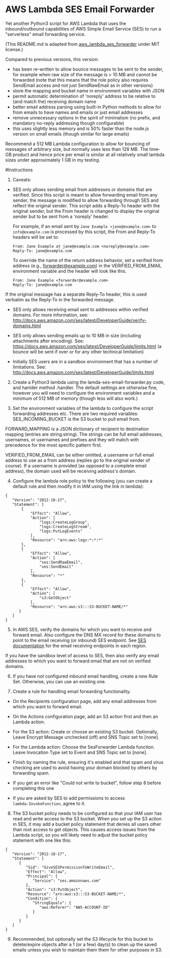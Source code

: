 # AWS Lambda SES Email Forwarder

Yet another Python3 script for AWS Lambda that uses the inbound/outbound
capabilities of AWS Simple Email Service (SES) to run a "serverless" email
forwarding service.

(This README.md is adapted from [aws_lambda_ses_forwarder](https://github.com/arithmetric/aws-lambda-ses-forwarder)
under MIT license.)

Compared to previous versions, this version:
- has been re-written to allow bounce messages to be sent to the sender,
 for example when raw size of the message is > 10 MB and cannot be forwarded
 (note that this means that the role policy also requires SendEmail access and not
 just SendRawEmail as in other versions)
- store the mapping and bucket name in environment variables with JSON
- permit automatic determination of 'noreply' address to be relative to (and
 match the) receiving domain name
- better email address parsing using built-in Python methods to allow for from
 emails to have names and emails or just email addresses
- remove unnecessary options in the spirit of minimalism (no prefix, and
 mandatory no-reply addressing though configurable)
- this uses slightly less memory and is 50% faster than the node.js version on
 small emails (though similar for large emails)

Recommend a 512 MB Lambda configuration to allow for bouncing of messages of
arbitrary size, but normally uses less than 128 MB. The time-GB product and
hence price per email is similar at all relatively small lambda sizes under
approximately 1 GB in my testing.

#Instructions

1. Caveats:
- SES only allows sending email from addresses or domains that are verified.
Since this script is meant to allow forwarding email from any sender, the
message is modified to allow forwarding through SES and reflect the original
sender. This script adds a Reply-To header with the original sender, but the
From header is changed to display the original sender but to be sent from a
'noreply' header.

  For example, if an email sent by `Jane Example <jane@example.com>` to
  `info@example.com` is processed by this script, the From and Reply-To headers
  will be set to:

  ```
  From: Jane Example at jane@example.com <noreply@example.com>
  Reply-To: jane@example.com
  ```

  To override the name of the return address behavior, set a verified from
  address (e.g., forwarder@example.com) in the VERIFIED_FROM_EMAIL environment
  variable and the header will look like this.

  ```
  From: Jane Example <forwarder@example.com>
  Reply-To: jane@example.com
  ```

If the original message has a separate Reply-To header, this is used verbatim
as the Reply-To in the forwarded message.

- SES only allows receiving email sent to addresses within verified domains. For
more information, see:
http://docs.aws.amazon.com/ses/latest/DeveloperGuide/verify-domains.html

- SES only allows sending emails up to 10 MB in size (including attachments
after encoding). See:
https://docs.aws.amazon.com/ses/latest/DeveloperGuide/limits.html
(a bounce will be sent if over or for any other technical limitation)

- Initially SES users are in a sandbox environment that has a number of
limitations. See:
http://docs.aws.amazon.com/ses/latest/DeveloperGuide/limits.html

2. Create a Python3 lambda using the lamda-ses-email-forwarder.py code,
and hanlder method <filename>.handler. The default settings are otherwise
fine, however you will need to configure the environment variables and a minimum of
512 MB of memory (though less will also work.)

3. Set the environment variables of the lambda to configure the script forwarding addresses etc.
There are two required variables:
SES_INCOMING_BUCKET is the S3 bucket to pull email from. 

FORWARD_MAPPING is a JSON dictionary of recipient to destination mapping (entries
are string:string). The strings can be full email addresses, usernames, or usernames
and prefixes and they will match with precedence for the most specific pattern first.

VERIFIED_FROM_EMAIL can be either omitted, a username or full email address to use
as a from address (replies go to the original sender of course). If a username
is provided (as opposed to a complete email address), the domain used will be
receiving address's domain. 

4. Configure the lambda role policy to the following (you can create a default rule and then
modify it in IAM using the link in lambda):
 ```
{
    "Version": "2012-10-17",
    "Statement": [
        {
            "Effect": "Allow",
            "Action": [
                "logs:CreateLogGroup",
                "logs:CreateLogStream",
                "logs:PutLogEvents"
            ],
            "Resource": "arn:aws:logs:*:*:*"
        },
        {
            "Effect": "Allow",
            "Action": [
                "ses:SendRawEmail",
                "ses:SendEmail"
            ],
            "Resource": "*"
        },
        {
            "Effect": "Allow",
            "Action": [
                "s3:GetObject"
            ],
         	"Resource": "arn:aws:s3:::S3-BUCKET-NAME/*"
       }
    ]
 }
 ```

5. In AWS SES, verify the domains for which you want to receive and forward
email. Also configure the DNS MX record for these domains to point to the email
receiving (or inbound) SES endpoint. See [SES documentation](http://docs.aws.amazon.com/ses/latest/DeveloperGuide/regions.html#region-endpoints)
for the email receiving endpoints in each region.

If you have the sandbox level of access to SES, then also verify any email
addresses to which you want to forward email that are not on verified domains.

6. If you have not configured inbound email handling, create a new Rule Set.
Otherwise, you can use an existing one.

7. Create a rule for handling email forwarding functionality.

 - On the Recipients configuration page, add any email addresses from which you
 want to forward email.

 - On the Actions configuration page, add an S3 action first and then an Lambda
 action.

 - For the S3 action: Create or choose an existing S3 bucket. Optionally,
 Leave Encrypt Message unchecked (off) and SNS Topic set to [none].

 - For the Lambda action: Choose the SesForwarder Lambda function. Leave
 Invocation Type set to Event and SNS Topic set to [none].

 - Finish by naming the rule, ensuring it's enabled and that spam and virus
 checking are used to avoid having your domain blocked by others by forwarding spam. 

 - If you get an error like "Could not write to bucket", follow step 8 before
 completing this one

 - If you are asked by SES to add permissions to access `lambda:InvokeFunction`,
 agree to it.

8. The S3 bucket policy needs to be configured so that your IAM user has read
and write access to the S3 bucket. When you set up the S3 action in SES, it may
add a bucket policy statement that denies all users other than root access to
get objects. This causes access issues from the Lambda script, so you will
likely need to adjust the bucket policy statement with one like this:
 ```
 {
    "Version": "2012-10-17",
    "Statement": [
       {
          "Sid": "GiveSESPermissionToWriteEmail",
          "Effect": "Allow",
          "Principal": {
             "Service": "ses.amazonaws.com"
          },
          "Action": "s3:PutObject",
          "Resource": "arn:aws:s3:::S3-BUCKET-NAME/*",
          "Condition": {
             "StringEquals": {
                "aws:Referer": "AWS-ACCOUNT-ID"
             }
          }
       }
    ]
 }
 ```

9. Recommended, but optionally set the S3 lifecycle for this bucket to
delete/expire objects after a 1 (or a few) day(s) to clean up the saved
emails unless you wish to maintain them them for other purposes in S3.
